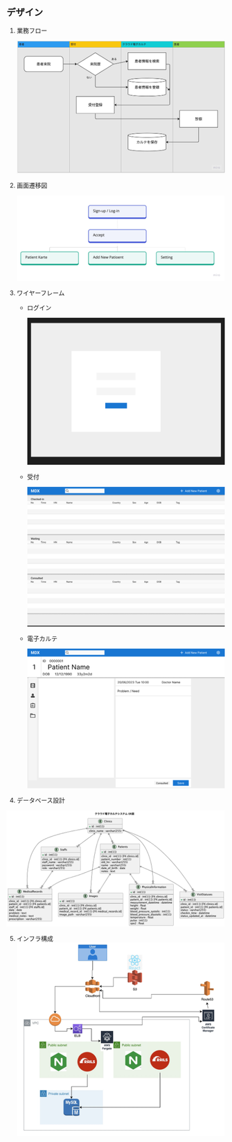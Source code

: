 ## デザイン

1. 業務フロー

   ![業務フロー](./images/Workflow.jpg)

2. 画面遷移図

   ![画面遷移図](./images/screen-flow.jpg)

3. ワイヤーフレーム

   - ログイン

     ![ログイン](./images/Log-in.png)
   
   - 受付

     ![受付](./images/Accept.png)
   
   - 電子カルテ

     ![電子カルテ](./images/Karte.png)

4. データベース設計

  ![ER図](./images/er_diagram.png)

5. インフラ構成
  ![インフラ構成図](./images/Architecture.jpg)
